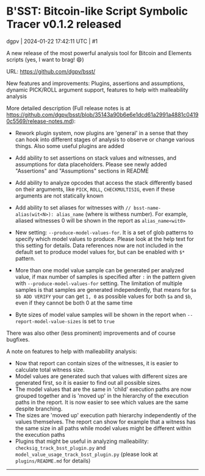 # B'SST: Bitcoin-like Script Symbolic Tracer v0.1.2 released

dgpv | 2024-01-22 17:42:11 UTC | #1

A new release of the most powerful analysis tool for Bitcoin and Elements scripts (yes, I want to brag! :smile:)

URL: https://github.com/dgpv/bsst/

New features and improvements: Plugins, assertions and assumptions, dynamic PICK/ROLL argument support, features to help with malleability analysis

More detailed description (Full release notes is at https://github.com/dgpv/bsst/blob/35143a90b6e6e1dcd61a2991a4881c04190c5569/release-notes.md):

* Rework plugin system, now plugins are 'general' in a sense that they can hook into different stages of analysis to observe or change various things. Also some useful plugins are added

* Add ability to set assertions on stack values and witnesses, and assumptions for data placeholders. Please see newly added "Assertions" and "Assumptions" sections in README

* Add ability to analyze opcodes that access the stack differently based on their arguments, like `PICK`, `ROLL`, `CHECKMULTISIG`, even if these arguments are not statically known

* Add ability to set aliases for witnesses with `// bsst-name-alias(wit<N>): alias_name` (where <N> is withess number). For example, aliased witnesses 0 will be shown in the report as `alias_name<wit0>`

* New setting: `--produce-model-values-for`. It is a set of glob patterns to specify which model values to produce. Please look at the help text for this setting for details. Data references now are not included in the default set to produce model values for, but can be enabled with `$*` pattern.

* More than one model value sample can be generated per analyzed value, if max number of samples is specified after `:` in the pattern given with `--produce-model-values-for` setting. The limitation of multiple samples is that samples are generated independently, that means for `$a $b ADD VERIFY` your can get `1, 0` as possible values for both `$a` and `$b`, even if they cannot be both 0 at the same time

* Byte sizes of model value samples will be shown in the report when `--report-model-value-sizes` is set to `true`

There was also other (less prominent) improvements and of course bugfixes.

A note on features to help with malleability analysis:

- Now that  report can contain sizes of the witnesses, it is easier to calculate total witness size.
- Model values are generated such that values with different sizes are generated first, so it is easier to find out all possible sizes.
- The model values that are the same in 'child' execution paths are now grouped together and is 'moved up' in the hierarchy of the execution paths in the report. It is now easier to see which values are the same despite branching.
- The sizes are 'moved up' execution path hierarchy independently of the values themselves. The report can show for example that a witness has the same size in all paths while model values might be different within the execution paths
-  Plugins that might be useful in analyzing malleability: `checksig_track_bsst_plugin.py` and `model_value_usage_track_bsst_plugin.py` (please look at `plugins/README.md` for details)

-------------------------


